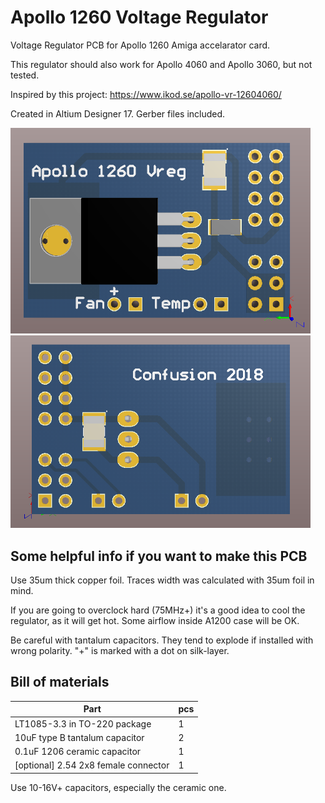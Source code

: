 # Apollo 1260 Voltage Regulator

Voltage Regulator PCB for Apollo 1260 Amiga accelarator card.

This regulator should also work for Apollo 4060 and Apollo 3060, but not tested. 

Inspired by this project: https://www.ikod.se/apollo-vr-12604060/

Created in Altium Designer 17. Gerber files included.

<img src="https://github.com/Konf/Apollo_1260_Voltage_Regulator/raw/master/Front.PNG" width="480">
<img src="https://github.com/Konf/Apollo_1260_Voltage_Regulator/raw/master/Back.PNG" width="480">

## Some helpful info if you want to make this PCB

Use 35um thick copper foil. Traces width was calculated with 35um foil in mind.

If you are going to overclock hard (75MHz+) it's a good idea to cool the regulator, as it will get hot. Some airflow inside A1200 case will be OK.

Be careful with tantalum capacitors. They tend to explode if installed with wrong polarity. "+" is marked with a dot on silk-layer.

## Bill of materials

| Part                                  | pcs |
| --------------------------------------|-----|
| LT1085-3.3 in TO-220 package          | 1   |
| 10uF type B tantalum capacitor        | 2   |
| 0.1uF 1206 ceramic capacitor          | 1   |
| [optional] 2.54 2x8 female connector  | 1   |

Use 10-16V+ capacitors, especially the ceramic one.
